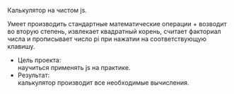 <p>Калькулятор на чистом js.</p>
<p>Умеет производить стандартные математические операции + возводит во вторую степень, извлекает квадратный корень, считает факториал числа и прописывает число pi при нажатии на соответствующую клавишу.</p>

<ul>
<li>Цель проекта:<br>
научиться применять js на практике.</li>
<li>Результат:<br>
калькулятор производит все необходимые вычисления.</li>
</ul>